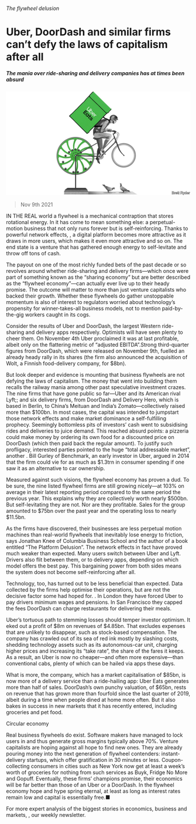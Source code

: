 ###### The flywheel delusion

# Uber, DoorDash and similar firms can’t defy the laws of capitalism after all 

##### The mania over ride-sharing and delivery companies has at times been absurd 

![image](images/20211113_wbd000.jpg) 

> Nov 9th 2021 

IN THE REAL world a flywheel is a mechanical contraption that stores rotational energy. In  it has come to mean something else: a perpetual-motion business that not only runs forever but is self-reinforcing. Thanks to powerful network effects, , a digital platform becomes more attractive as it draws in more users, which makes it even more attractive and so on. The end state is a venture that has gathered enough energy to self-levitate and throw off tons of cash.

The payout on one of the most richly funded bets of the past decade or so revolves around whether ride-sharing and delivery firms—which once were part of something known as the “sharing economy” but are better described as the “flywheel economy”—can actually ever live up to their heady promise. The outcome will matter to more than just venture capitalists who backed their growth. Whether these flywheels do gather unstoppable momentum is also of interest to regulators worried about technology’s propensity for winner-takes-all business models, not to mention paid-by-the-gig workers caught in its cogs.


Consider the results of Uber and DoorDash, the largest Western ride-sharing and delivery apps respectively. Optimists will have seen plenty to cheer them. On November 4th Uber proclaimed it was at last profitable, albeit only on the flattering metric of “adjusted EBITDA”.Strong third-quarter figures from DoorDash, which were released on November 9th, fuelled an already heady rally in its shares (the firm also announced the acquisition of Wolt, a Finnish food-delivery company, for $8bn).

But look deeper and evidence is mounting that business flywheels are not defying the laws of capitalism. The money that went into building them recalls the railway mania among other past speculative investment crazes. The nine firms that have gone public so far—Uber and its American rival Lyft;; and six delivery firms, from DoorDash and Delivery Hero, which is based in Berlin, to China’s Meituan and India’s Zomato—collectively raised more than $100bn. In most cases, the capital was intended to jumpstart those network effects and make market dominance a self-fulfilling prophecy. Seemingly bottomless pits of investors’ cash went to subsidising rides and deliveries to juice demand. This reached absurd points: a pizzeria could make money by ordering its own food for a discounted price on DoorDash (which then paid back the regular amount). To justify such profligacy, interested parties pointed to the huge “total addressable market”, another . Bill Gurley of Benchmark, an early investor in Uber, argued in 2014 that the firm could vie for as much as $1.3trn in consumer spending if one saw it as an alternative to car ownership.

Measured against such visions, the flywheel economy has proven a dud. To be sure, the nine listed flywheel firms are still growing nicely—at 103% on average in their latest reporting period compared to the same period the previous year. This explains why they are collectively worth nearly $500bn. But self-levitating they are not. Nor are they profitable. Sales for the group amounted to $75bn over the past year and the operating loss to nearly $11.5bn.

As the firms have discovered, their businesses are less perpetual motion machines than real-world flywheels that inevitably lose energy to friction, says Jonathan Knee of Columbia Business School and the author of a book entitled “The Platform Delusion”. The network effects in fact have proved much weaker than expected. Many users switch between Uber and Lyft. Drivers also flit between them, or to delivery apps, depending on which model offers the best pay. This bargaining power from both sides means the system does not become self-reinforcing after all.

Technology, too, has turned out to be less beneficial than expected. Data collected by the firms help optimise their operations, but are not the decisive factor some had hoped for. . In London they have forced Uber to pay drivers minimum wages and pensions. In San Francisco they capped the fees DoorDash can charge restaurants for delivering their meals.

Uber’s tortuous path to stemming losses should temper investor optimism. It eked out a profit of $8m on revenues of $4.85bn. That excludes expenses that are unlikely to disappear, such as stock-based compensation. The company has crawled out of its sea of red ink mostly by slashing costs, shedding technology assets such as its autonomous-car unit, charging higher prices and increasing its “take rate”, the share of the fares it keeps. As a result, an Uber is now no cheaper—and often more expensive—than conventional cabs, plenty of which can be hailed via apps these days.

What is more, the company, which has a market capitalisation of $85bn, is now more of a delivery service than a ride-hailing app: Uber Eats generates more than half of sales. DoorDash’s own punchy valuation, of $65bn, rests on revenue that has grown more than fourfold since the last quarter of 2019, albeit during a time when people dined at home more often. But it also bakes in success in new markets that it has recently entered, including groceries and pet food.

Circular economy

Real business flywheels do exist. Software makers have managed to lock users in and thus generate gross margins typically above 70%. Venture capitalists are hoping against all hope to find new ones. They are already pouring money into the next generation of flywheel contenders: instant-delivery startups, which offer gratification in 30 minutes or less. Coupon-collecting consumers in cities such as New York now get at least a week’s worth of groceries for nothing from such services as Buyk, Fridge No More and Gopuff. Eventually, these firms’ champions promise, their economics will be far better than those of an Uber or a DoorDash. In the flywheel economy hope and hype spring eternal, at least as long as interest rates remain low and capital is essentially free.■

For more expert analysis of the biggest stories in economics, business and markets, , our weekly newsletter.

